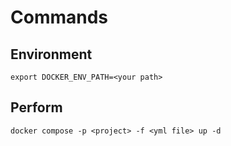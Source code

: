 # Commands

## Environment

```shell
export DOCKER_ENV_PATH=<your path>
```

## Perform

```shell
docker compose -p <project> -f <yml file> up -d
```
